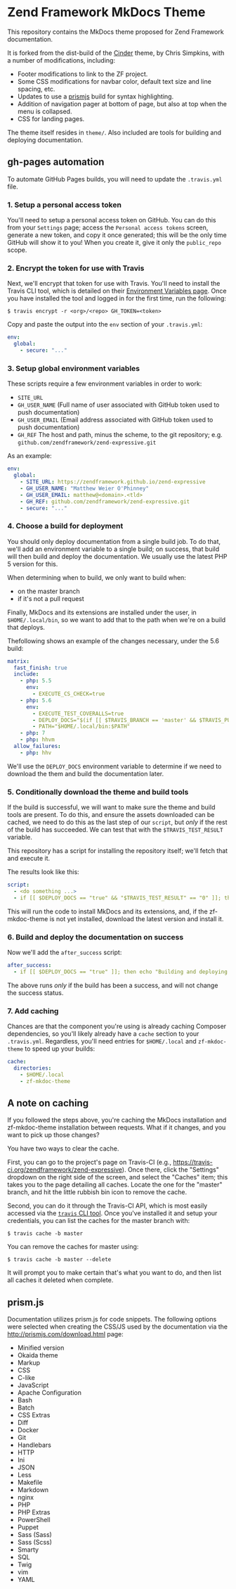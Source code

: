 # Zend Framework MkDocs Theme

This repository contains the MkDocs theme proposed for Zend Framework
documentation.

It is forked from the dist-build of the [Cinder](tps://github.com/chrissimpkins/cinder)
theme, by Chris Simpkins, with a number of modifications, including:

- Footer modifications to link to the ZF project.
- Some CSS modifications for navbar color, default text size and line spacing,
  etc.
- Updates to use a [prismjs](http://prismjs.com) build for syntax highlighting.
- Addition of navigation pager at bottom of page, but also at top when the menu
  is collapsed.
- CSS for landing pages.

The theme itself resides in `theme/`. Also included are tools for building and
deploying documentation.

## gh-pages automation

To automate GitHub Pages builds, you will need to update the `.travis.yml` file.

### 1. Setup a personal access token

You'll need to setup a personal access token on GitHub. You can do this
from your `Settings` page; access the `Personal access tokens` screen, generate
a new token, and copy it once generated; this will be the only time GitHub will
show it to you! When you create it, give it only the `public_repo` scope.

### 2. Encrypt the token for use with Travis

Next, we'll encrypt that token for use with Travis. You'll need to install the
Travis CLI tool, which is detailed on their [Environment Variables page](https://docs.travis-ci.com/user/environment-variables/#Encrypted-Variables).
Once you have installed the tool and logged in for the first time, run the
following:

```console
$ travis encrypt -r <org>/<repo> GH_TOKEN=<token>
```

Copy and paste the output into the `env` section of your `.travis.yml`:

```yaml
env:
  global:
    - secure: "..."
```

### 3. Setup global environment variables

These scripts require a few environment variables in order to work:

- `SITE_URL`
- `GH_USER_NAME` (Full name of user associated with GitHub token used to push
  documentation)
- `GH_USER_EMAIL` (Email address associated with GitHub token used to push
  documentation)
- `GH_REF` The host and path, minus the scheme, to the git repository; e.g.
  `github.com/zendframework/zend-expressive.git`

As an example:

```yaml
env:
  global:
    - SITE_URL: https://zendframework.github.io/zend-expressive
    - GH_USER_NAME: "Matthew Weier O'Phinney"
    - GH_USER_EMAIL: matthew@<domain>.<tld>
    - GH_REF: github.com/zendframework/zend-expressive.git
    - secure: "..."
```

### 4. Choose a build for deployment

You should only deploy documentation from a single build job. To do that, we'll
add an environment variable to a single build; on success, that build will then
build and deploy the documentation. We usually use the latest PHP 5 version for
this.

When determining when to build, we only want to build when:

- on the master branch
- if it's not a pull request

Finally, MkDocs and its extensions are installed under the user, in
`$HOME/.local/bin`, so we want to add that to the path when we're on a build
that deploys.

Thefollowing shows an example of the changes necessary, under the 5.6 build:

```yaml
matrix:
  fast_finish: true
  include:
    - php: 5.5
      env:
        - EXECUTE_CS_CHECK=true
    - php: 5.6
      env:
        - EXECUTE_TEST_COVERALLS=true
        - DEPLOY_DOCS="$(if [[ $TRAVIS_BRANCH == 'master' && $TRAVIS_PULL_REQUEST == 'false' ]]; then echo -n 'true' ; else echo -n 'false' ; fi)"
        - PATH="$HOME/.local/bin:$PATH"
    - php: 7
    - php: hhvm
  allow_failures:
    - php: hhv
```

We'll use the `DEPLOY_DOCS` environment variable to determine if we need to
download the them and build the documentation later.

### 5. Conditionally download the theme and build tools

If the build is successful, we will want to make sure the theme and build tools
are present. To do this, and ensure the assets downloaded can be cached, we need
to do this as the last step of our `script`, but *only* if the rest of the build
has succeeded. We can test that with the `$TRAVIS_TEST_RESULT` variable.

This repository has a script for installing the repository itself; we'll fetch
that and execute it.

The results look like this:

```yaml
script:
  - <do something ...>
  - if [[ $DEPLOY_DOCS == "true" && "$TRAVIS_TEST_RESULT" == "0" ]]; then wget -O theme-installer.sh "https://raw.githubusercontent.com/zendframework/zf-mkdoc-theme/master/theme-installer.sh" ; chmod 755 theme-installer.sh ; ./theme-installer.sh ; fi
```

This will run the code to install MkDocs and its extensions, and, if the
zf-mkdoc-theme is not yet installed, download the latest version and install it.

### 6. Build and deploy the documentation on success

Now we'll add the `after_success` script:

```yaml
after_success:
  - if [[ $DEPLOY_DOCS == "true" ]]; then echo "Building and deploying documentation" ; ./zf-mkdoc-theme/deploy.sh ; fi
```

The above runs *only* if the build has been a success, and will not change the
success status.

### 7. Add caching

Chances are that the component you're using is already caching Composer
dependencies, so you'll likely already have a `cache` section to your
`.travis.yml`. Regardless, you'll need entries for `$HOME/.local` and
`zf-mkdoc-theme` to speed up your builds:

```yaml
cache:
  directories:
    - $HOME/.local
    - zf-mkdoc-theme
```

## A note on caching

If you followed the steps above, you're caching the MkDocs installation and
zf-mkdoc-theme installation between requests. What if it changes, and you want
to pick up those changes?

You have two ways to clear the cache.

First, you can go to the project's page on Travis-CI (e.g.,
https://travis-ci.org/zendframework/zend-expressive). Once there, click the
"Settings" dropdown on the right side of the screen, and select the "Caches"
item; this takes you to the page detailing all caches. Locate the one for the
"master" branch, and hit the little rubbish bin icon to remove the cache.

Second, you can do it through the Travis-CI API, which is most easily accessed
via the [`travis` CLI tool](https://github.com/travis-ci/travis.rb#readme). Once
you've installed it and setup your credentials, you can list the caches for the
master branch with:

```console
$ travis cache -b master
```

You can remove the caches for master using:

```console
$ travis cache -b master --delete
```

It will prompt you to make certain that's what you want to do, and then list all
caches it deleted when complete.

## prism.js

Documentation utilizes prism.js for code snippets. The following options were
selected when creating the CSS/JS used by the documentation via the
http://prismjs.com/download.html page:

- Minified version
- Okaida theme
- Markup
- CSS
- C-like
- JavaScript
- Apache Configuration
- Bash
- Batch
- CSS Extras
- Diff
- Docker
- Git
- Handlebars
- HTTP
- Ini
- JSON
- Less
- Makefile
- Markdown
- nginx
- PHP
- PHP Extras
- PowerShell
- Puppet
- Sass (Sass)
- Sass (Scss)
- Smarty
- SQL
- Twig
- vim
- YAML
